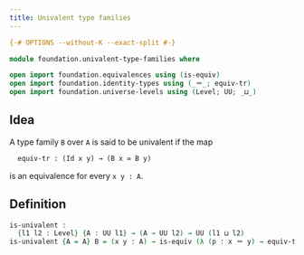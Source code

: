 ```yaml
---
title: Univalent type families
---
```


```agda
{-# OPTIONS --without-K --exact-split #-}

module foundation.univalent-type-families where

open import foundation.equivalences using (is-equiv)
open import foundation.identity-types using (_＝_; equiv-tr)
open import foundation.universe-levels using (Level; UU; _⊔_)
```

## Idea

A type family `B` over `A` is said to be univalent if the map

```md
  equiv-tr : (Id x y) → (B x ≃ B y)
```

is an equivalence for every `x y : A`.

## Definition

```agda
is-univalent :
  {l1 l2 : Level} {A : UU l1} → (A → UU l2) → UU (l1 ⊔ l2)
is-univalent {A = A} B = (x y : A) → is-equiv (λ (p : x ＝ y) → equiv-tr B p)
```
